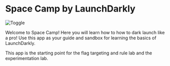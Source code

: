# Space Camp by LaunchDarkly

![Toggle](https://cdn.glitch.com/d62580d1-04a7-4eb1-9a98-30c4d9a7fd50%2FThumbsUpLight.png?v=1579302847550)

Welcome to Space Camp! Here you will learn how to how to dark launch like a pro! Use this app as your guide and sandbox for learning the basics of LaunchDarkly.

This app is the starting point for the flag targeting and rule lab and the experimentation lab.
